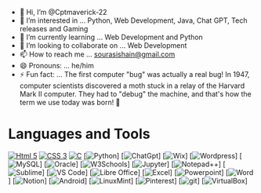 - 👋 Hi, I’m @Cptmaverick-22
- 👀 I’m interested in ... Python, Web Development, Java, Chat GPT, Tech releases and Gaming
- 🌱 I’m currently learning ... Web Development and Python
- 💞️ I’m looking to collaborate on ... Web Development
- 📫 How to reach me ... sourasishain@gmail.com
- 😄 Pronouns: ... he/him
- ⚡ Fun fact: ... The first computer "bug" was actually a real bug! In 1947, computer scientists discovered a moth stuck in a relay of the Harvard Mark II computer. They had to "debug" the machine, and that's how the term we use today was born! 🐛

# Languages and Tools

[![Html 5](https://img.shields.io/badge/HTML5-E34F26?style=for-the-badge&logo=html5&logoColor=white)](https://www.geeksforgeeks.org/html5-introduction/)
[![CSS 3](https://img.shields.io/badge/CSS3-1572B6?style=for-the-badge&logo=css3&logoColor=white)](https://www.w3schools.com/css/)
[![C](https://img.shields.io/badge/C-00599C?style=for-the-badge&logo=c&logoColor=white)](https://www.w3schools.com/c/c_intro.php)
[![Python](https://img.shields.io/badge/Python-FFD43B?style=for-the-badge&logo=python&logoColor=blue)]
[![ChatGpt](https://img.shields.io/badge/ChatGPT-74aa9c?style=for-the-badge&logo=openai&logoColor=white)]
[![Wix](https://img.shields.io/badge/Wix-000?style=for-the-badge&logo=wix&logoColor=white)]
[![Wordpress](https://img.shields.io/badge/Wordpress-21759B?style=for-the-badge&logo=wordpress&logoColor=white)]
[![MySQL](https://img.shields.io/badge/MySQL-005C84?style=for-the-badge&logo=mysql&logoColor=white)]
[![Oracle](https://img.shields.io/badge/Oracle-F80000?style=for-the-badge&logo=Oracle&logoColor=white)]
[![W3Schools](https://img.shields.io/badge/W3Schools-04AA6D?style=for-the-badge&logo=W3Schools&logoColor=white)]
[![Jupyter](https://img.shields.io/badge/Jupyter-F37626.svg?&style=for-the-badge&logo=Jupyter&logoColor=white)]
[![Notepad++](https://img.shields.io/badge/Notepad++-90E59A.svg?style=for-the-badge&logo=notepad%2B%2B&logoColor=black)]
[![Sublime](https://img.shields.io/badge/sublime_text-%23575757.svg?&style=for-the-badge&logo=sublime-text&logoColor=important)]
[![VS Code](https://img.shields.io/badge/Visual_Studio_Code-0078D4?style=for-the-badge&logo=visual%20studio%20code&logoColor=white)]
[![Libre Office](https://img.shields.io/badge/LibreOffice-18A303?style=for-the-badge&logo=LibreOffice&logoColor=white)]
[![Excel](https://img.shields.io/badge/Microsoft_Excel-217346?style=for-the-badge&logo=microsoft-excel&logoColor=white)]
[![Powerpoint](https://img.shields.io/badge/Microsoft_PowerPoint-B7472A?style=for-the-badge&logo=microsoft-powerpoint&logoColor=white)]
[![Word](https://img.shields.io/badge/Microsoft_Word-2B579A?style=for-the-badge&logo=microsoft-word&logoColor=white)]
[![Notion](https://img.shields.io/badge/Notion-000000?style=for-the-badge&logo=notion&logoColor=white)]
[![Android](https://img.shields.io/badge/Android-3DDC84?style=for-the-badge&logo=android&logoColor=white)]
[![LinuxMint](https://img.shields.io/badge/Linux_Mint-87CF3E?style=for-the-badge&logo=linux-mint&logoColor=white)]
[![Pinterest](https://img.shields.io/badge/Pinterest-%23E60023.svg?&style=for-the-badge&logo=Pinterest&logoColor=white)]
[![git](https://img.shields.io/badge/GIT-E44C30?style=for-the-badge&logo=git&logoColor=white)]
[![VirtualBox](https://img.shields.io/badge/VirtualBox-21416b?style=for-the-badge&logo=VirtualBox&logoColor=white)]







<!---
Cptmaverick-22/Cptmaverick-22 is a ✨ special ✨ repository because its `README.md` (this file) appears on your GitHub profile.
You can click the Preview link to take a look at your changes.
--->
